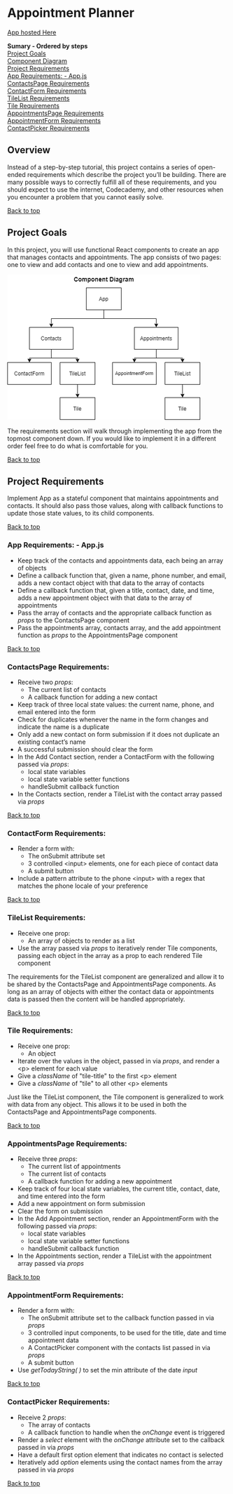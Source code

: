 # Appointment Planner #  
[App hosted Here](https://vromero-appointment-planner.netlify.app/)

**Sumary - Ordered by steps**  
[Project Goals](#project-goals)  
[Component Diagram](#diagram)  
[Project Requirements](#project-requirements)  
[App Requirements: - App.js](#app-requirements---appjs)  
[ContactsPage Requirements](#contactspage-requirements)  
[ContactForm Requirements](#contactform-requirements)  
[TileList Requirements](#tilelist-requirements)  
[Tile Requirements](#tile-requirements)  
[AppointmentsPage Requirements](#appointmentspage-requirements)  
[AppointmentForm Requirements](#appointmentform-requirements)  
[ContactPicker Requirements](#contactpicker-requirements)

  
## Overview ##  
Instead of a step-by-step tutorial, this project contains a series of open-ended requirements which describe the project you’ll be building. There are many possible ways to correctly fulfill all of these requirements, and you should expect to use the internet, Codecademy, and other resources when you encounter a problem that you cannot easily solve.  

[Back to top](#appointment-planner)
  
## Project Goals ##
In this project, you will use functional React components to create an app that manages contacts and appointments. The app consists of two pages: one to view and add contacts and one to view and add appointments. 
   
<img id='diagram' src='./assets/general-images/appointments-components.png' />  
  
The requirements section will walk through implementing the app from the topmost component down. If you would like to implement it in a different order feel free to do what is comfortable for you.  
  
[Back to top](#appointment-planner)  

## Project Requirements ##  

Implement App as a stateful component that maintains appointments and contacts. It should also pass those values, along with callback functions to update those state values, to its child components.  
   
[Back to top](#appointment-planner)  
 
### App Requirements: - App.js ###
  
- Keep track of the contacts and appointments data, each being an array of objects
- Define a callback function that, given a name, phone number, and email, adds a new contact object with that data to the array of contacts
- Define a callback function that, given a title, contact, date, and time, adds a new appointment object with that data to the array of appointments
- Pass the array of contacts and the appropriate callback function as <em>props</em> to the ContactsPage component
- Pass the appointments array, contacts array, and the add appointment function as <em>props</em> to the AppointmentsPage component  
    
[Back to top](#appointment-planner)  

### ContactsPage Requirements: ###  
  
- Receive two <em>props</em>:
    - The current list of contacts
    - A callback function for adding a new contact
- Keep track of three local state values: the current name, phone, and email entered into the form
- Check for duplicates whenever the name in the form changes and indicate the name is a duplicate
- Only add a new contact on form submission if it does not duplicate an existing contact’s name
- A successful submission should clear the form
- In the Add Contact section, render a ContactForm with the following passed via <em>props</em>:
    - local state variables
    - local state variable setter functions
    - handleSubmit callback function
- In the Contacts section, render a TileList with the contact array passed via <em>props</em>  
  
[Back to top](#appointment-planner)  
  
### ContactForm Requirements: ###  
  
- Render a form with:
    - The onSubmit attribute set
    - 3 controlled \<input> elements, one for each piece of contact data
    - A submit button
- Include a pattern attribute to the phone \<input> with a regex that matches the phone locale of your preference
  
[Back to top](#appointment-planner)  

### TileList Requirements: ###  
  
- Receive one prop:
    - An array of objects to render as a list  
- Use the array passed via <em>props</em> to iteratively render Tile components, passing each object in the array as a prop to each rendered Tile component  

The requirements for the TileList component are generalized and allow it to be shared by the ContactsPage and AppointmentsPage components. As long as an array of objects with either the contact data or appointments data is passed then the content will be handled appropriately.
  
[Back to top](#appointment-planner)  

### Tile Requirements: ###  
  
- Receive one prop:
    - An object  
- Iterate over the values in the object, passed in via <em>props</em>, and render a \<p> element for each value  
- Give a <em>className</em> of "tile-title" to the first \<p> element  
- Give a <em>className</em> of "tile" to all other \<p> elements  
  
Just like the TileList component, the Tile component is generalized to work with data from any object. This allows it to be used in both the ContactsPage and AppointmentsPage components.  
    
[Back to top](#appointment-planner)  

### AppointmentsPage Requirements: ###  
    
- Receive three <em>props</em>:
    - The current list of appointments
    - The current list of contacts
    - A callback function for adding a new appointment
- Keep track of four local state variables, the current title, contact, date, and time entered into the form
- Add a new appointment on form submission
- Clear the form on submission
- In the Add Appointment section, render an AppointmentForm with the following passed via <em>props</em>:
    - local state variables
    - local state variable setter functions
    - handleSubmit callback function
- In the Appointments section, render a TileList with the appointment array passed via <em>props</em>  
    
[Back to top](#appointment-planner)  

### AppointmentForm Requirements: ###  
  
- Render a form with:
    - The onSubmit attribute set to the callback function passed in via <em>props</em>
    - 3 controlled input components, to be used for the title, date and time appointment data
    - A ContactPicker component with the contacts list passed in via <em>props</em>
    - A submit button
- Use <em>getTodayString( )</em> to set the min attribute of the date <em>input</em>  
    
[Back to top](#appointment-planner)  

### ContactPicker Requirements: ###  
  
- Receive 2 <em>props</em>:
    - The array of contacts
    - A callback function to handle when the <em>onChange</em> event is triggered
- Render a <em>select</em> element with the <em>onChange</em> attribute set to the callback passed in via <em>props</em>
- Have a default first option element that indicates no contact is selected
- Iteratively add <em>option</em> elements using the contact names from the array passed in via <em>props</em>
  
[Back to top](#appointment-planner)  
